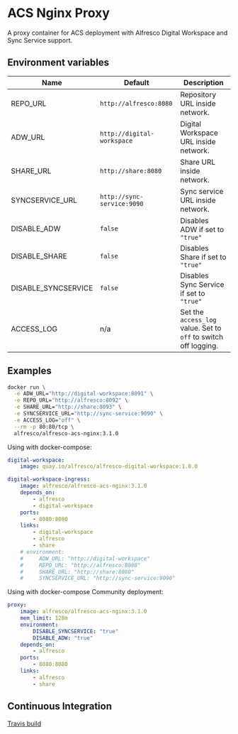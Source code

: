 # ACS Nginx Proxy

A proxy container for ACS deployment with Alfresco Digital Workspace and Sync Service support.

## Environment variables

| Name | Default | Description |
| --- | --- | --- |
| REPO_URL | `http://alfresco:8080` | Repository URL inside network. |
| ADW_URL | `http://digital-workspace` | Digital Workspace URL inside network. |
| SHARE_URL | `http://share:8080` | Share URL inside network. |
| SYNCSERVICE_URL | `http://sync-service:9090` | Sync service URL inside network. |
| DISABLE_ADW | `false` | Disables ADW if set to `"true"` |
| DISABLE_SHARE | `false` | Disables Share if set to `"true"` |
| DISABLE_SYNCSERVICE | `false` | Disables Sync Service if set to `"true"` |
| ACCESS_LOG | n/a | Set the `access_log` value. Set to `off` to switch off logging. |

## Examples

```sh
docker run \
  -e ADW_URL="http://digital-workspace:8091" \
  -e REPO_URL="http://alfresco:8092" \
  -e SHARE_URL="http://share:8093" \
  -e SYNCSERVICE_URL="http://sync-service:9090" \
  -e ACCESS_LOG="off" \
  --rm -p 80:80/tcp \
  alfresco/alfresco-acs-nginx:3.1.0
```

Using with docker-compose:

```yml
digital-workspace:
    image: quay.io/alfresco/alfresco-digital-workspace:1.0.0

digital-workspace-ingress:
    image: alfresco/alfresco-acs-nginx:3.1.0
    depends_on:
        - alfresco
        - digital-workspace
    ports:
        - 8080:8080
    links:
        - digital-workspace
        - alfresco
        - share
    # environment:
    #     ADW_URL: "http://digital-workspace"
    #     REPO_URL: "http://alfresco:8080"
    #     SHARE_URL: "http://share:8080"
    #     SYNCSERVICE_URL: "http://sync-service:9090"
```

Using with docker-compose Community deployment:

```yml
proxy:
    image: alfresco/alfresco-acs-nginx:3.1.0
    mem_limit: 128m
    environment:
        DISABLE_SYNCSERVICE: "true"
        DISABLE_ADW: "true"
    depends_on:
        - alfresco
    ports:
        - 8080:8080
    links:
        - alfresco
        - share
```

## Continuous Integration

[Travis build](https://travis-ci.com/github/Alfresco/acs-ingress)
